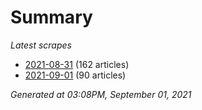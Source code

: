 # Summary
*Latest scrapes*
* [2021-08-31](https://github.com/nuuuwan/news_lk/blob/data/news_lk.2021-08-31.json) (162 articles)
* [2021-09-01](https://github.com/nuuuwan/news_lk/blob/data/news_lk.2021-09-01.json) (90 articles)

*Generated at 03:08PM, September 01, 2021*